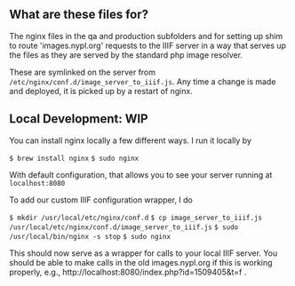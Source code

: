 ## What are these files for? 
The nginx files in the qa and production subfolders and for setting up shim to route 'images.nypl.org' requests to the IIIF server in a way that serves up the files as they are served by the standard php image resolver. 

These are symlinked on the server from `/etc/nginx/conf.d/image_server_to_iiif.js`. Any time a change is made and deployed, it is picked up by a restart of nginx. 

## Local Development: WIP
You can install nginx locally a few different ways. I run it locally by

`$ brew install nginx`
`$ sudo nginx`

With default configuration, that allows you to see your server running at `localhost:8080`

To add our custom IIIF configuration wrapper, I do

`$ mkdir /usr/local/etc/nginx/conf.d`
`$ cp image_server_to_iiif.js /usr/local/etc/nginx/conf.d/image_server_to_iiif.js`
`$ sudo /usr/local/bin/nginx -s stop`
`$ sudo nginx`

This should now serve as a wrapper for calls to your local IIIF server. You should be able to make calls in the old images.nypl.org if this is working properly, e.g., http://localhost:8080/index.php?id=1509405&t=f .